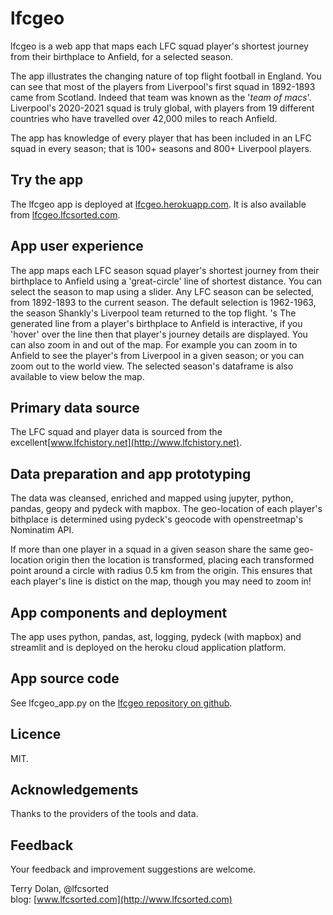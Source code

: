 # lfcgeo
lfcgeo is a web app that maps each LFC squad player's shortest journey from their birthplace to Anfield, for a selected season.

The app illustrates the changing nature of top flight football in England. You can see that most of the players from Liverpool's first squad in 1892-1893 came from Scotland. Indeed that team was known as the '*team of macs*'. Liverpool's 2020-2021 squad is truly global, with players from 19 different countries who have travelled over 42,000 miles to reach Anfield.

The app has knowledge of every player that has been included in an LFC squad in every season; that is 100+ seasons and 800+ Liverpool players.

## Try the app
The lfcgeo app is deployed at [lfcgeo.herokuapp.com](https://lfcgeo.herokuapp.com). It is also available from [lfcgeo.lfcsorted.com](http://lfcgeo.lfcsorted.com).

## App user experience
The app maps each LFC season squad player's shortest journey from their birthplace to Anfield using a 'great-circle' line of shortest distance. You can select the season to map using a slider. Any LFC season can be selected, from 1892-1893 to the current season. The default selection is 1962-1963, the season Shankly's Liverpool team returned to the top flight.
's
The generated line from a player's birthplace to Anfield is interactive, if you 'hover' over the line then that player's journey details are displayed. You can also zoom in and out of the map. For example you can zoom in to Anfield to see the player's from Liverpool in a given season; or you can zoom out to the world view. The selected season's dataframe is also available to view below the map.

## Primary data source
The LFC squad and player data is sourced from the excellent[www.lfchistory.net](http://www.lfchistory.net). 

## Data preparation and app prototyping
The data was cleansed, enriched and mapped using jupyter, python, pandas, geopy and pydeck with mapbox. The geo-location of each player's bithplace is determined using pydeck's geocode with openstreetmap's Nominatim API.

If more than one player in a squad in a given season share the same geo-location origin then the location is transformed, placing each transformed point around a circle with radius 0.5 km from the origin. This ensures that each player's line is distict on the map, though you may need to zoom in!

## App components and deployment
The app uses python, pandas, ast, logging, pydeck (with mapbox) and streamlit and is deployed on the heroku cloud application platform.

## App source code
See lfcgeo_app.py on the [lfcgeo repository on github](https://github.com/terrydolan/lfcgeo).

## Licence
MIT. 

## Acknowledgements
Thanks to the providers of the tools and data.

## Feedback
Your feedback and improvement suggestions are welcome.

  
Terry Dolan, @lfcsorted  
blog: [www.lfcsorted.com](http://www.lfcsorted.com)
